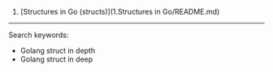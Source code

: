 
1. [Structures in Go (structs)](1.Structures in Go/README.md)


-----
Search keywords: 
- Golang struct in depth
- Golang struct in deep
